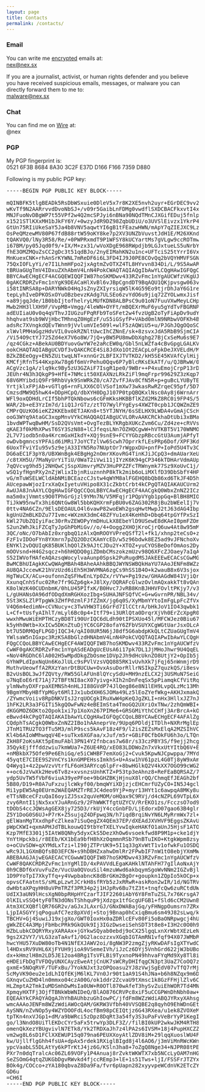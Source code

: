 ```yaml
---
layout: page
title: Contacts
permalink: /contacts/
---
```


### Email

You can write me [encrypted](#pgp) emails at:  
<span class="mono">nex@nex.sx</span>

If you are a journalist, activist, or human rights defender and you believe you have received suspicious emails, messages, or malware you can directly forward them to me to:  
<span class="mono">malware@nex.sx</span>

### Chat

<!--You can find me on [Ricochet](https://ricochet.im) at:  
<span class="mono">ricochet:rxrxxtbz5vqaatox</span>-->

You can find me on [Wire](https://www.wire.com) at:  
<span class="mono">@nex</span>

### PGP

My PGP fingerprint is:  
<span class="mono">0521 6F3B 8684 8A30 3C2F  E37D D166 F166 7359 D880</span>

Following is my public PGP key:

<pre>
-----BEGIN PGP PUBLIC KEY BLOCK-----

mQINBFK5tlgBEADk5RsDbWSxuie0DleV5x7r8K2XE5nvh2uyr+EGrDEC9vv2h73x
wKvTf9N2AARrvvdDvoNbSJ+/v09r5GaibLnFDMg0vwdflSXDCBACFkxvtI4x5/x1
MNJFuoNvDBgWP7t55VPf2w4Q2mcSPJyi6nBNa90NQdTMnCJXGifEDuj5fnlpIILt
x1521STlKXxMH1bJkFY6Y/+0wzyJdR9DZ98ZqbUDiU/o3UVSlEivzx1YkrP4SwnL
GtUn75RIiUkeSaY5Ja4b8VNV5aqwtYI6gB1tFEazwHWN/mApY7qZIEJXC9LzrgyB
OsPeQMzewMV80P67fdB88rtW59oKY8ke7p2XV3UNZbVuvstJdH1E/M26XKnd7QEO
tQAKVQ0/lNy3R58/Re/+0PWPRxmdT9P1WFSY8kUCYartMs7gVLgw9ccROTmw+2fY
i67BM/py05Jqd0f9/+IX/M+zx31/wVoXDgE968RWpdjb9LGJxtueLS5uNrbYYXdc
fhE3OMZMQuZsCC2gDc3t51qdBJo/2nyEIMahKN2u1nc+UFTciS25tYrrI6VxV0HZ
MnKuexCNK+rhAnSrKYWNL7mReDF6i6L3FD4IJ9J0PE8COvQq2bVQYHMVFSGNxrCF
75QxIOFLyYi/e7I1LhmHFpo2jxAgtmZvOTXZ4TL8HYvvn834Di/L/9S5AwARAQAB
tBRUaGUgTmV4IDxuZXhAbmV4LnN4PokCWAQTAQIAQgIbAwYLCQgHAwIGFQgCCQoL
BBYCAwECHgECF4ACGQEWIQQFIW87hoSKMDwv433RZvFmc1nYgAUCWfzVKgUJCwWF
0gAKCRDRZvFmc1nYgK9DEACaHlXvBl6vJBpCgndDT9BqAQU1QKjpvsgw063vqFGe
i58tINRSA8p+DARYNWkO4HqJsZnyZXIyrsiqW5lK4G59Eo9tjrDhJaY6G1rejAQ7
tepLyhIveDPKOSxOYuOBzbevzKAdg7ULSEo6zvYdO6u9jiq72ZYOLwmxJisfZ98H
+a89jgqJde/1B0bbIjtofhelryLMUfKDN8ALBPsC9u01oN7FuuVXwMeyLCHpSZHV
Mwb2HH3llXH9F/VvpMB+Vmgg/4leWN+OYFt/mBQEXrMuF6yu5gYdTvFBGRNPyTE9
adEUIiaU0v0q4qVThvJIUGzuFPqRFb9ToSFet2w4fvzUgB2oTyFiApDv9udY9uoJ
hhqhvat9sb9WVjHbcTMhnqZ0HgEzF/uS5iGSyfP+VAbd0mlN9NRbwVOFKh4Bl2zX
adsRc7XVngkdQEvTWnn9jVvlumVIe509l+wlF5zAQWiU5+u/PJGhJQgOQoSC2pQG
xlWvlPMHaGgzHdvVIL0vokRZNltUwcIhCZNnE/sk+8zsvxJdA5RbB9SjmCIARKAp
/Vi54O9ctYJ725Zd4eX7V6o8W/7jQ+yBW5PU8mwDbXghg27BjCxSeMu6s9E7tq6T
/qz4CGkz+ABekAU0BDYuovGwYW7e2aRcEW0q/Gbl5nLWZfa4cBvGpgLGALKV+Yrs
ookCHAQTAQIABgUCVDf3vQAKCRCE4Si8JdXo1Ot2EACpLoFpkDeJXVELdH/MUooQ
BZkZBEeOgy+EN5ZUitwqLNT+xnnGr2LBFIXJTVTKD2/kH5SE45KVAfCylHijHJmE
KMCfjRfnTS44KxpXw78g6f6mVrPehu0Qqv6P7yBlcRKsEkATf/u/QJBRwW/0+t0T
ACgVzc1gA/zlq9kc9By5zU3GZAiF7IsgR1pe0/9WBr++P4xuEmojCrpP13rDBsgq
JEUhr4N3h3QkgP9+HfE+7NMcit50XEAXNzLRkZiFl9mqFrpr99629Z3zKqp7Nn4e
68V6MYibdiQ9Fr9RhbVyk9SnWRkZ0/cA7ZvfFJAv8CfN5R+p+guBcLYUByTEQCT6
YrtjklxFPjAb+vGTlg6+rnFLXX6COlVSof1mXw73wkasRwRZrqeC95pf/5D7cQyG
CmzsdMW9Q5hwK4+DDpHCpQ/dbXYH0DgJ107P0tpQBQKxlNsc0Ay8j6WrnArrRuod
WFl9oxQDHdLrCIf5bhPTQkNbows6cGFmKksHKBBflKZd2MkZ8RC0i9FP4S/5ImLr
WAR/2b+eE3YzIm7d/1iQ1JrGTz/ztTO7WylFYgEys4XWZT0cpb1JCQWZmZE9Ogvz
CMPrQUzKO6ieKZ2KKEbx0ETJAKn8+t5YTJNYH/6sSELHX9LWDA4vGmAjCScHvN83
ooG3WYq9AtaGC3xqpMnvVYkCHAQQAQIABgUCVLORvAAKCRCkhaDtUbi3xBMaD/93
1bvdWPTwqBwHM/SsD2QVsVmt+OvgTezBLYKRgbXUKcZvm6Cu/Zd4ze+cRVVsCBQZ
qKAE3f0kMhXPwsT6SY3SzN88+lCJfeqsLNn7OZHQCgwW+hVTKBT5V170WNMOF8lt
2L7V7iodb5n0a4KrcmGxHIkdY+XQj9snE9+FCYYGbzpRBccGtU3AumjAPfyTTgSO
owDvbgmncsYPFAid6iMRi7JoYCTzlVw6Scwh7OprrkfLEsPRp6Dof/XPF3KdTzJH
6UoxTFviYIu95v5z9ejA33IYN5Ro7NUptOr7rWgpxDU+pnfP+IoPd5U4Tv3CmawT
DG6aEC1F3pY8/UBXWnBgk4EBgHg2nOmrXKovRG4TinKJiJCpQ3+dmAUarXeU4EWm
/c8tXH5U/7MaNyUrYiTiU/0WaT2iVwi11jIYzK6K94gCP346kTDHArVdmAUpQECC
7qQVcvg9hd5j2NHQwCjSspXUmvryMZV3HuPPZZFcTRWnymk77Sz9XoUvC1j/XYIw
wSQ1yfHgnPXy2nZjWlixIbjnRiuznnhP8kTk2mib6oLiMXlfD39DbSbfY4HPD2RV
vG/mTuWSELWCldAbNMiBCEazcCJstw4qWYM8alFGEHQ8bQb86xd6TkJF4D5hp3C1
AUcepawWjozIrxXaQxIyetuVHipo8X31cZkbtCrbt4kCPgQTAQIAKAUCUrm2WAIb
AwUJA8JnAAYLCQgHAwIGFQgCCQoLBBYCAwECHgECF4AACgkQ0WbxZnNZ2ICzJxAA
ma5m0xjVmmts9O0TPhGrGjzl9YMn7N/V5MFqjr1PQpVYgb1ppGq+BlBH8MIO0Zxt
TiJkW95nwTx3hi6QNtGw8Wl5bbKQHXrmFpBU0v6ZAG302R8jBu2bWEelIj7VmCEZ
0ttv4NA6CZn/9ElsDEOAULO4l6vawP82woEWh2gsqHwtMwpJ2tJ63dAG4Ibpkbqn
kgUnUZmBLKDZu77Ivmc+WXzmX3dmC48ZFYu1eX4KeHhD+Dbq64tpGYfPxSzIqPwS
kWl27UbZQIyiFac30rRvZEWOPyYmDHuLkX8EbeYlD9USewE8dKAeI0pmFZOmPAyf
S2un2WhJkiFZCqTyJpGhPbMiGv//o/4+Oogg2XHOjKroCjrQ6uw4At8w95mMfNjN
3QC/oNc/O7bAbIz0xrgbqQ1zAlxQmROOYVPreQSfT2l+fk1/xhnp2teCsO+zl6oH
FzF1vIDOoFYn8YXmrn7pZQ2ODzCKAmYcED/w5z96bdwk8EZ5ad9vJFNchoXvoX6f
ENYKl2vDQUIqK85BUKlhQOlZk9AJtCJDu2Y+XTOZ+yuCYOSBeDofOmAos2Dyzkyu
mOOVsnd+H4G2sqcz+h6hHQDQ0giZDmbCMszokzmUzv98Q6XFcZJOaey7aIqAmdM8
S52IWVofHAfeAQAzsqWocylvaAunp0Spsk2PuRugdMSJAkEEEwECACsCGwMGCwkI
BwMCBhUIAgkKCwQWAgMBAh4BAheAAhkBBQJWYNSWBQkHaYU7AAoJENFm8WZzWdiA
AU8QAJccewK21hVzUzd6iEh5H3WVMNA6zgCs9hSS1B4O+k2wauB8x6V3sjoxtm5U
HgTWuCX/ACu+oufonnZqSFHwEnLYp0Zx/rVYw+Pg19zw/GHAAGdW841VjiQroD3k
XxunqCnhSfuc02Re7fr9GZp6gk+J8lXy/OQRAFcGlwzOvlmAQxakkTt8vQAnecA+
K8olWzK40CUDnbmK/0hLU45PIfxK/B0Hvc7JvRB8KnBJHHVFOvltPKjy7/v3DF67
L/gUHANsOA96dfODqdXmRGHXozIbg+SUHAJNFSQfVC+G+wGvrnPR/NBL34v/3+Hd
5St3KSLZlPTpgWk3ZHfPdzmlFJfZZmX/jg6q0S/XyMbmYYtoImFgLpFcZfVxysBQ
V4Q6m4edimN+cCVNucy+c3TwVHW3Ti6GrFd7IlCCtrA/bHkJoV1IO43qwbk1uqng
L+Cf+tUsfyAIhlT/mLyl6Bc0p4+Itf79+i3URlQta0DrqrXjVh0ErZcXpgR0lpYU
wwxhMwuWiEHPTHCzyBD8Ti90UrIQC6dLdh90tIPSXUo45l/MFCWJez0Biu67tzpo
k5yHh0Wtb+XxICw5DKnZtuDjYC6CGP28ofaY6ZFbVSUYXCgWGtUarJsxOLcA+sDU
bt7U5DRMQqFLPGDjIQC34/qAI08UR5N6jJ8df5G6abdpKkQLtCZUaGUgTmV4ICht
YWlsaW5nIGxpc3RzKSA8bGlzdHNAbmV4LnN4PokCVQQTAQIAPwIbAwYLCQgHAwIG
FQgCCQoLBBYCAwECHgECF4AWIQQFIW87hoSKMDwv433RZvFmc1nYgAUCWfzVLQUJ
CwWF0gAKCRDRZvFmc1nYgASdEADgUcEUsA6i17pk7DL1JjMHoJhwr9U4QqEL00S9
+NoV4RGDhC6lA002H5wMpdDkgZbOsme1DVp2Jh9dHcUknZO8UtjY2+OpIb5jNYp0
GYhWPLdIpxNqUn6KoJlULc9sPVlVzsVQQ885RK1vUvhXk7jFqj65nWnmjrD9wAko
MuthvUeowffA2RXzYanrDtBUCUw+OvxAsuDorRllrNSIkpZ7quzkQS/i8esvu9SF
B2vUsBOL3wJfZQVty/RW55GlAFUn8lQYcySdU+MH9nzELCX2j3USMuN7SeiGr28H
u7NqEoE6rE71Aj72TBFtNI8acX07yivg+XIh2nDnFeqSx5pPiamqkCfVitRq+zlc
ylmNwhyDXFrpaXEMNSh4nHLJI88GVdP74JlQeg86e8N1lEH9LvpQLzMc13MhQldu
9BgmYMbyHBfYpMGyt6MlIJx1ubdXH6SJOMa49Lz5lEoZYefWkg+AKHJxmakQByu7
/ZYwmcVoiiv8RpDNKVIsJ2rqUOCgkIRuXwW4pKeQJgZKLI+nHx3HllxJZ7nJmWU3
1hFK2LR3a3FGITi5kgQOwFwNz4eBEImSta4TmoGQ2UXriOxTNw/2zhQmWBI+fqLa
dKGGMOZ6DKto2Opok1xi7p1XoXn267PIMe6+GRSGMiYthCCHfj3ArBrcA+kO+kZU
eBwvd4kCPgQTAQIAKAIbAwYLCQgHAwIGFQgCCQoLBBYCAwECHgECF4AFAlZg1JgF
CQdphTsACgkQ0WbxZnNZ2IBo1hAAneprVe/9Upq6PDldjITDlh+NXRrMglEpVv/B
JTnM1TRU2TO3fTu5M3/mlP9scs5kAvF18z4F9/l2isZEZsMxElqA2MZSIhVCB3cl
Kl4b6AIoWMhwqqV4E+suTkx6XGFaa/xJuf/m5r+GBiF0CfbOkFU6h3o/LTQnKVag
ZkH8F2oKsAKt5pEmuFAbl3PN14Y2fnbcas7w68r/s33czPBY3S/f9ejj2hcgovOw
35QykEjfffddzwiu7kmWUa7+Z6UE4RQ/xEO83LDDWoZn7xVkxUtYItbQ6V+E25LM
+nMBkbX75Ofe9Pe6EhiGq/e5iCWHBF7emXoGj2+Cvuk5KpwNJCpwppa/7MYdwcqD
45yqtE7CIEE9S2VnCYs1knGMPEHssImkhS+U+Asw1hV61pzL4G0Tj8yW9xAmfbZ7
Q4Wyq1+4z2pwVzvVtrfLF6oH3ARYcq6lpFr+8bwHGlkQ2V4kXX7OGO99cWGZjl7d
++oc6JzVwXk2Hev6Tv8z+xvsnzsUnhKTZ+P53tp3eAhnz8+ReFEaBQRSAZ/7Q4XW
ydp5UvTW5fVbF6viuA39yePFoe+9bGHZBKjHjnuX8lrQQ/ChmqEfJEAGh2bfSWbO
5B80/D19+R0A7uFxzujlcWkyf00/bmqWYiXDjzjcEHCmrfUZyCO+IN5J4gcld2ej
Mi1ypEW5Ag0EUrm2WAEQAMZTrREJC4deo9YjP+myr13HYt1c6awpqA8MKy8uQrNq
eTTsNBceCFzuQaI6oyiZJ5sx2quVeMOM/oHQax9C9RVj/d4cNZPL69VTpL6Xd5pL
zvy6RntI1jNx5xxYJuARnGz9/2FhWWKTfgtUZYCV/RrEKO1zs/FcczsO7od9j/M9
tDObS4ccJQWsAgGEX8jy725D3/rkUjY4ccGnbFD/LjEdorxD07gao63B4glrje1Z
Z5Y1DoG0S6UJ+P7rK+Z5sujqZ4DFpwq3N/h7iqdBrqiNvYN6LMyRrmWx7zl+hewK
gElWanMgTXxdhpFcZlkea7iSuQegZX4QEm37EP/dXEAdJXVHVF9EggsZKAvU66yJ
pWpCKWI+qxmAPHJdTBLkouwQI9tbYeTXELYvwIqkeHAKfO1aUnJ5HjsF1ATOyMnE
Kzp7MfE3301j5IAtW8QNhy5dyxCkS5DezXhOw6vsoekfwd8P9M1p+cke1djY/4Dq
YnYtHpckbi/r8EEb/KX1bEa9bfH8hXzOqmmnRSb79nBTuIKO+KtgkWpm8zsyVeKI
o+oCUvSDW+qXYMdLxTzi+lI90jZTPrUK9+5I1q33gXvWtT1v1ofwkFu1OSDQRqLc
wRc9JL1GXmBQfsBD3EFCN+s9hDBHZxahwDmlRr2FPwbIF7nW1tO8ebjYXmMWPO95
ABEBAAGJAjwEGAECACYCGwwWIQQFIW87hoSKMDwv433RZvFmc1nYgAUCWfzVSQUJ
CwWF8QAKCRDRZvFmc1nYgMlID/4xPAVVdLEgaKAHklNTAhFH77gIlAoNxAjYS717
0h9CBDf6xVuvFuZe/VucUa0QVouSil4mzuWwd6akbqymSgoWvNNm2IGZvBjlDsbS
1D9PYoTpI7XkyTfq+y4VwpbabncK8dBrGKm2BgOr+goupkn1ZQpIo5kOCp+xvWtC
opvsCFAatntS/sMLpLzwtJCrkH8sfRYb5zJxRRwR+askRon2wIR/1d/NGTRVZ+rI
dwHbtaXPqyHH8uVPmTRZf3PR34p2j1HJpRv6Bu7tZ3t+tnqfcQw6zuRCtdUWOQDP
UdIX3aUN9lHcsXgN0bpRHpHYCzarTJIF2260iAbY6Y8FmTuZSL7x76KrsgA7rRu4
OlKILvSSQ4tyF0TN3dONsTShhquP9jXdzgx1tfGcgUFGB1+fSld6cCM2UwnBoE9b
Atm3XCXQBflQR76GR2v/aGJxJLAxrGJ/GNxDWABajGq/yFHNgpOumsrn7ZRxAJIB
LjpIASGYYjqPoguAfC7ez8pXVdj+Stoj9Bnap0hCxiqBmu6sm49J82sLwq/ks1n9
TBCHV+Gj4SuwiJ19xjgXo/GWT0IoxHx0aZDRlcEFv80Fi5oBaONRpwgcj4hUDO5O
gWkZEC4A3MpjFbHbcPRk9GkQUk9Ij3IGzDwseiSehSDT3t8e8+I3H2c0O0h96K8E
HZbLubkCDQRYRxyXARAAx+jGYkwSQyab0ebdj9oCX25lgqLxnXrWbtXEzLeN5aL+
9gs2X2VY7/VLG3zaTaAvf1/0G2lacozzxvXGqbIGTAmRN1vfqf94X07JWMbRPgjJ
hwcYHU57XuDW80oTb4N1NfEXJAWV2oi/8gNW3P2zmgZjyRKwDAFsIgXTYwdCA/jG
l4HDxsRV9VHL6XjFYUH9jioA9VSemeIVh/iJzCz6DYj5VnhGrd622jWJbUBoheWB
dx+kHmzlH8m2LD5JE12oa4BRg1TsVFLBi9TyxnoPN49hhvaFYqMd9Xy8Tl8iXZmF
eHDEiFbDgTVFDQyUNXCAyzEweAtjCnUK7sWCRyDHIfqgCN3pt3UaZ7CoOQ7zfh6d
gxmE+5NOqRVF/TUFxBu/7YokNJxt3zOPQoasu2YJ8zVwjSgEdV07vTfQ7rMjJMyz
ScMyVK90eu2e1dLhIQfEKjM6lKL7Vn0Jr90t1aA91S4hJNa+b6h8NZqx9m6De+ps
GXnqvCuZHD4ln0mmxo04czA00G/ok1ddr2ZcvaU9tXmsc1k8GzFFHjlZlv6CP4l5
HLZmptA2TmkIuMDSmhDwMsIa0UW+R0OTl870wAfeT3hySvZuiEhWOR7Td4MN/oGF
XpmqyHXTFj3OjfTBNkWbWNIDeQ/BlAO876CRVPc8xiF5uCCGPWnDhNbh0aw+9jUA
EQEAAYkCPAQYAQgAJhYhBAUhbzuGhIowPC/jfdFm8WZzWdiABQJYRxyXAhsgBQkD
wmcAAAoJENFm8WZzWdiAWOcQAM/GKRW3Vfbh40VVSQBE2q8qyhO9EhWDnGEtctbb
AySNN/nZvNOp5y4WZYDOOFdL4ocfBm98pCEIQtjz6G43RXea/u1ek8ZVOXeMWkDd
tpTKn4nxVJGp1+dM/a9bWRci5zDpz8DqRt3a54fy3S3uPaFvVeBrYyP1KegIYNAG
go/l3NndO8UiTlEKDcCYr5aFx5trwYp3DLF3Z//filBI0kUP2wkwJKM4RTH8bz21
omenQkXezYBUgvivlN7ETk8/Yk2TRDXaJh7z4lPA2s6IVSM+18j4PupHXCZZ+mnd
vm2wg8L6sD1FClXXEWUP15q079na6PEUXXoyAtlZDV8iM+29lqqXuoslWU4FLkf2
kw/UjllflgGhh4fsUA+dpAx5rdek1RXiglBIgd8j4l6AO6/j3mViMnRWcKWnGcJ6
ypcVaabLS5DLAtYy6kPTrKtJ4jz6G/KSln3ha8+7oZgQ8Nge34+NJPR08tPEb2UQ
PXr7n0dqTralcAc06ZL69VOFy1P4Anuaj8rZvktWKWTX7xb5NCcLyOAM7nHGb4X+
SeZSOmG4qtqZUKGbDgvRWvkd4fjccREmp3+lE+1s51Tws+ljI/FSSFrJTZYxDGIP
BOk4g/COCco+zYA180qbvaZ8Da9Fa/fvr6pUapn282xyyvpeWCdnVK2ETcZYEwl9
GD6u
=CH6I
-----END PGP PUBLIC KEY BLOCK-----
</pre>

